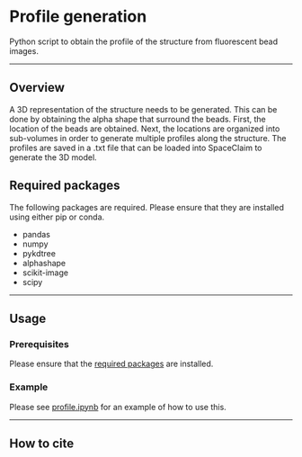 # Profile generation

Python script to obtain the profile of the structure from fluorescent bead images.

***
## Overview
A 3D representation of the structure needs to be generated. This can be done by obtaining the alpha shape that 
surround the beads. First, the location of the beads are obtained. Next, the locations are organized into 
sub-volumes in order to generate multiple profiles along the structure. The profiles are saved in a .txt file that 
can be loaded into SpaceClaim to generate the 3D model.

## Required packages
The following packages are required. Please ensure that they are installed using either pip or conda.
- pandas
- numpy
- pykdtree
- alphashape
- scikit-image
- scipy

***

## Usage
### Prerequisites
Please ensure that the [required packages](#required-packages) are installed.

### Example
Please see [profile.ipynb](profile.ipynb) for an example of how to use this. 

***
## How to cite

